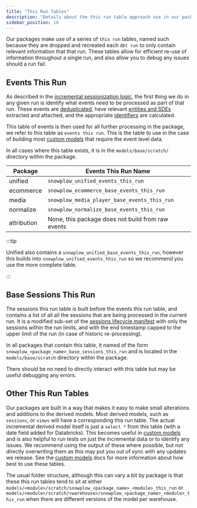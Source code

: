```yaml
---
title: "This Run Tables"
description: "Details about the this run table approach use in our packages."
sidebar_position: 10
---
```


Our packages make use of a series of `this run` tables, named such because they are dropped and recreated each `dbt run` to only contain relevant information that that run. These tables allow for efficient re-use of information throughout a single run, and also allow you to debug any issues should a run fail.

## Events This Run
As described in the [incremental sessionization logic](/docs/modeling-your-data/modeling-your-data-with-dbt/package-elements/incremental-processing/index.md), the first thing we do in any given run is identify what events need to be processed as part of that run. These events are [deduplicated](/docs/modeling-your-data/modeling-your-data-with-dbt/package-elements/deduplication/index.md), have relevant [entities and SDEs](/docs/modeling-your-data/modeling-your-data-with-dbt/package-features/modeling-entities/index.md) extracted and attached, and the appropriate [identifiers](/docs/modeling-your-data/modeling-your-data-with-dbt/package-features/custom-identifiers/index.md) are calculated.

This table of events is then used for all further processing in the package, we refer to this table as `events this run`. This is the table to use in the case of building most [custom models](/docs/modeling-your-data/modeling-your-data-with-dbt/dbt-custom-models/index.md) that require the event level data. 

In all cases where this table exists, it is in the `models/base/scratch/` directory within the package.

| Package | Events This Run Name |
|---------|----------------------|
| unified | `snowplow_unified_events_this_run` |
| ecommerce |`snowplow_ecommerce_base_events_this_run` |
| media | `snowplow_media_player_base_events_this_run` |
| normalize | `snowplow_normalize_base_events_this_run` |
| attribution | None, this package does not build from raw events |

:::tip

Unified also contains a `snowplow_unified_base_events_this_run`, however this builds into `snowplow_unified_events_this_run` so we recommend you use the more complete table.

:::

## Base Sessions This Run
The sessions this run table is built before the events this run table, and contains a list of all all the sessions that are being processed in the current run. It is a modified sub-set of the [sessions lifecycle manifest](/docs/modeling-your-data/modeling-your-data-with-dbt/package-elements/manifest-tables/index.md) with only the sessions within the run limits, and with the end timestamp capped to the upper limit of the run (in case of historic re-processing). 

In all packages that contain this table, it named of the form `snowplow_<package_name>_base_sessions_this_run` and is located in the `models/base/scratch` directory within the package.

There should be no need to directly interact with this table but may be useful debugging any errors.

## Other This Run Tables
Our packages are built in a way that makes it easy to make small alterations and additions to the derived models. Most derived models, such as `sessions`, or `views` will have a corresponding this run table. The actual incremental derived model itself is just a `select *` from this table (with a date field added for Databricks). This becomes useful in [custom models](/docs/modeling-your-data/modeling-your-data-with-dbt/dbt-custom-models/index.md) and is also helpful to run tests on just the incremental data or to identify any issues. We recommend using the output of these where possible, but not directly overwriting them as this may put you out of sync with any updates we release. See the [custom models](/docs/modeling-your-data/modeling-your-data-with-dbt/dbt-custom-models/index.md) docs for more information about how best to use these tables.

The usual folder structure, although this can vary a bit by package is that these this run tables tend to sit at either `models/<module>/scratch/snowplow_<package_name>_<module>_this_run` or `models/<module>/scratch/<warehouse>/snowplow_<package_name>_<module>_this_run` when there are different versions of the model per warehouse.
